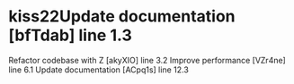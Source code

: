 # kiss22Update documentation [bfTdab] line 1.3
Refactor codebase with Z [akyXIO] line 3.2
Improve performance [VZr4ne] line 6.1
Update documentation [ACpq1s] line 12.3
